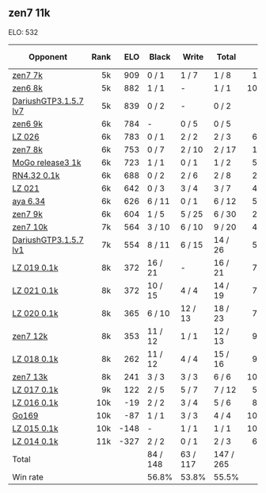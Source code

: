 ## zen7 11k ##

ELO: 532

Opponent | Rank | ELO | Black | Write | Total | Win rate
---------|-----:|----:|-------|-------|-------|-------:
[zen7 7k](zen7%207k.md) | 5k | 909 | 0 / 1 | 1 / 7 | 1 / 8 | 12.5%
[zen6 8k](zen6%208k.md) | 5k | 882 | 1 / 1 | - | 1 / 1 | 100.0%
[DariushGTP3.1.5.7 lv7](DariushGTP3.1.5.7%20lv7.md) | 5k | 839 | 0 / 2 | - | 0 / 2 | 0.0%
[zen6 9k](zen6%209k.md) | 6k | 784 | - | 0 / 5 | 0 / 5 | 0.0%
[LZ 026](LZ%20026.md) | 6k | 783 | 0 / 1 | 2 / 2 | 2 / 3 | 66.7%
[zen7 8k](zen7%208k.md) | 6k | 753 | 0 / 7 | 2 / 10 | 2 / 17 | 11.8%
[MoGo release3 1k](MoGo%20release3%201k.md) | 6k | 723 | 1 / 1 | 0 / 1 | 1 / 2 | 50.0%
[RN4.32 0.1k](RN4.32%200.1k.md) | 6k | 688 | 0 / 2 | 2 / 6 | 2 / 8 | 25.0%
[LZ 021](LZ%20021.md) | 6k | 642 | 0 / 3 | 3 / 4 | 3 / 7 | 42.9%
[aya 6.34](aya%206.34.md) | 6k | 626 | 6 / 11 | 0 / 1 | 6 / 12 | 50.0%
[zen7 9k](zen7%209k.md) | 6k | 604 | 1 / 5 | 5 / 25 | 6 / 30 | 20.0%
[zen7 10k](zen7%2010k.md) | 7k | 564 | 3 / 10 | 6 / 10 | 9 / 20 | 45.0%
[DariushGTP3.1.5.7 lv1](DariushGTP3.1.5.7%20lv1.md) | 7k | 554 | 8 / 11 | 6 / 15 | 14 / 26 | 53.8%
[LZ 019 0.1k](LZ%20019%200.1k.md) | 8k | 372 | 16 / 21 | - | 16 / 21 | 76.2%
[LZ 021 0.1k](LZ%20021%200.1k.md) | 8k | 372 | 10 / 15 | 4 / 4 | 14 / 19 | 73.7%
[LZ 020 0.1k](LZ%20020%200.1k.md) | 8k | 365 | 6 / 10 | 12 / 13 | 18 / 23 | 78.3%
[zen7 12k](zen7%2012k.md) | 8k | 353 | 11 / 12 | 1 / 1 | 12 / 13 | 92.3%
[LZ 018 0.1k](LZ%20018%200.1k.md) | 8k | 262 | 11 / 12 | 4 / 4 | 15 / 16 | 93.8%
[zen7 13k](zen7%2013k.md) | 8k | 241 | 3 / 3 | 3 / 3 | 6 / 6 | 100.0%
[LZ 017 0.1k](LZ%20017%200.1k.md) | 9k | 122 | 2 / 5 | 5 / 7 | 7 / 12 | 58.3%
[LZ 016 0.1k](LZ%20016%200.1k.md) | 10k | -19 | 2 / 2 | 3 / 4 | 5 / 6 | 83.3%
[Go169](Go169.md) | 10k | -87 | 1 / 1 | 3 / 3 | 4 / 4 | 100.0%
[LZ 015 0.1k](LZ%20015%200.1k.md) | 10k | -148 | - | 1 / 1 | 1 / 1 | 100.0%
[LZ 014 0.1k](LZ%20014%200.1k.md) | 11k | -327 | 2 / 2 | 0 / 1 | 2 / 3 | 66.7%
Total | | | 84 / 148 | 63 / 117 | 147 / 265 | 
Win rate| | | 56.8% | 53.8% | 55.5% | 
